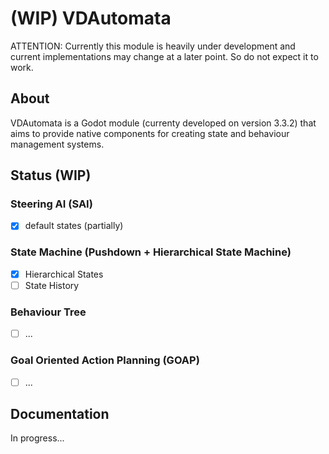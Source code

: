 # (WIP) VDAutomata

ATTENTION: Currently this module is heavily under development and current implementations may change at a later point. So do not expect it to work.

## About
VDAutomata is a Godot module (currenty developed on version 3.3.2) that aims to provide native components for creating state and behaviour management systems.

## Status (WIP)
### Steering AI (SAI)
- [x] default states (partially)
### State Machine (Pushdown + Hierarchical State Machine)
- [x] Hierarchical States
- [ ] State History
### Behaviour Tree
- [ ] ...
### Goal Oriented Action Planning (GOAP)
- [ ] ...

## Documentation
In progress...
